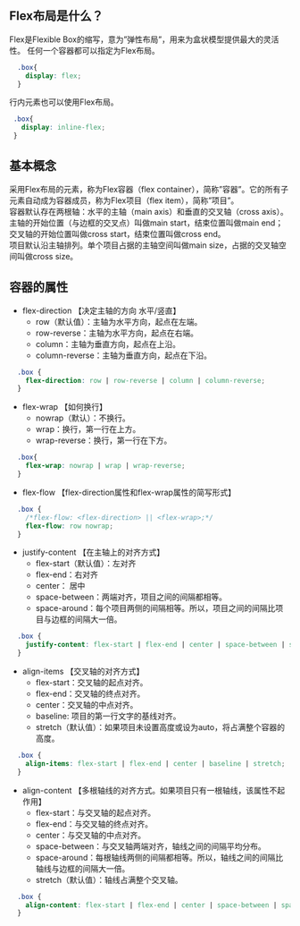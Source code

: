 ## Flex布局是什么？
Flex是Flexible Box的缩写，意为”弹性布局”，用来为盒状模型提供最大的灵活性。
任何一个容器都可以指定为Flex布局。
``` css
  .box{
    display: flex;
  }
```
 行内元素也可以使用Flex布局。
 ``` css
  .box{
    display: inline-flex;
  }
 ```
 
## 基本概念
采用Flex布局的元素，称为Flex容器（flex container），简称”容器”。它的所有子元素自动成为容器成员，称为Flex项目（flex item），简称”项目”。<br>
容器默认存在两根轴：水平的主轴（main axis）和垂直的交叉轴（cross axis）。主轴的开始位置（与边框的交叉点）叫做main start，结束位置叫做main end；交叉轴的开始位置叫做cross start，结束位置叫做cross end。<br>
项目默认沿主轴排列。单个项目占据的主轴空间叫做main size，占据的交叉轴空间叫做cross size。<br>

## 容器的属性
- flex-direction 【决定主轴的方向 水平/竖直】
  - row（默认值）：主轴为水平方向，起点在左端。
  - row-reverse：主轴为水平方向，起点在右端。
  - column：主轴为垂直方向，起点在上沿。
  - column-reverse：主轴为垂直方向，起点在下沿。
``` css
  .box {
    flex-direction: row | row-reverse | column | column-reverse;
  }
```

- flex-wrap 【如何换行】
  - nowrap（默认）：不换行。
  - wrap：换行，第一行在上方。
  - wrap-reverse：换行，第一行在下方。
``` css
  .box{
    flex-wrap: nowrap | wrap | wrap-reverse;
  }
```

- flex-flow 【flex-direction属性和flex-wrap属性的简写形式】
``` css
  .box {
    /*flex-flow: <flex-direction> || <flex-wrap>;*/
    flex-flow: row nowrap;
  }
```

- justify-content 【在主轴上的对齐方式】
  - flex-start（默认值）：左对齐
  - flex-end：右对齐
  - center： 居中
  - space-between：两端对齐，项目之间的间隔都相等。
  - space-around：每个项目两侧的间隔相等。所以，项目之间的间隔比项目与边框的间隔大一倍。
``` css
  .box { 
    justify-content: flex-start | flex-end | center | space-between | space-around;
  }
```
  
- align-items 【交叉轴的对齐方式】
  - flex-start：交叉轴的起点对齐。
  - flex-end：交叉轴的终点对齐。
  - center：交叉轴的中点对齐。
  - baseline: 项目的第一行文字的基线对齐。
  - stretch（默认值）：如果项目未设置高度或设为auto，将占满整个容器的高度。
``` css
  .box {
    align-items: flex-start | flex-end | center | baseline | stretch;
  }
```

- align-content 【多根轴线的对齐方式。如果项目只有一根轴线，该属性不起作用】
  - flex-start：与交叉轴的起点对齐。
  - flex-end：与交叉轴的终点对齐。
  - center：与交叉轴的中点对齐。
  - space-between：与交叉轴两端对齐，轴线之间的间隔平均分布。
  - space-around：每根轴线两侧的间隔都相等。所以，轴线之间的间隔比轴线与边框的间隔大一倍。
  - stretch（默认值）：轴线占满整个交叉轴。
``` css
  .box {
    align-content: flex-start | flex-end | center | space-between | space-around | stretch;
  }
```

